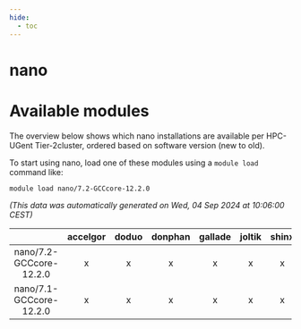 ```yaml
---
hide:
  - toc
---
```


nano
====

# Available modules


The overview below shows which nano installations are available per HPC-UGent Tier-2cluster, ordered based on software version (new to old).

To start using nano, load one of these modules using a `module load` command like:

```shell
module load nano/7.2-GCCcore-12.2.0
```

*(This data was automatically generated on Wed, 04 Sep 2024 at 10:06:00 CEST)*  

| |accelgor|doduo|donphan|gallade|joltik|shinx|skitty|
| :---: | :---: | :---: | :---: | :---: | :---: | :---: | :---: |
|nano/7.2-GCCcore-12.2.0|x|x|x|x|x|x|x|
|nano/7.1-GCCcore-12.2.0|x|x|x|x|x|x|x|

